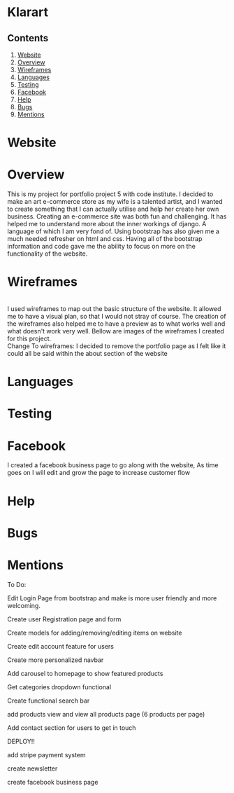 # Klarart 

## Contents
1. [Website](Website)  
2. [Overview](Overview)  
3. [Wireframes](Wireframes)  
4. [Languages](Languages)  
5. [Testing](Testing)  
6. [Facebook](Facebook)
7. [Help](Help)  
8. [Bugs](Bugs)  
9. [Mentions](Mentions)  

# Website


# Overview
This is my project for portfolio project 5 with code institute. I decided to make an art e-commerce store as my wife is a talented artist, and I wanted to create something that I can actually utilise and help her create her own business. Creating an e-commerce site was both fun and challenging. It has helped me to understand more about the inner workings of django. A language of which I am very fond of. Using bootstrap has also given me a much needed refresher on html and css.
Having all of the bootstrap information and code gave me the ability to focus on more on the functionality of the website.

# Wireframes
<br>
I used wireframes to map out the basic structure of the website. It allowed me to have a visual plan,
so that I would not stray of course. The creation of the wireframes also helped me to have a preview
as to what works well and what doesn't work very well. Bellow are images of the wireframes I created 
for this project.
<br>
Change To wireframes:  
I decided to remove the portfolio page as I felt like it could all be said within the about section of the website



# Languages

# Testing

# Facebook
I created a facebook business page to go along with the website, As time goes on I will edit and grow the page to increase customer flow
<br>

# Help

# Bugs

# Mentions

To Do:

Edit Login Page from bootstrap and make is more user friendly and more welcoming.

Create user Registration page and form

Create models for adding/removing/editing items on website

Create edit account feature for users

Create more personalized navbar

Add carousel to homepage to show featured products

Get categories dropdown functional

Create functional search bar

add products view and view all products page
(6 products per page)

Add contact section for users to get in touch

DEPLOY!!

add stripe payment system

create newsletter

create facebook business page
